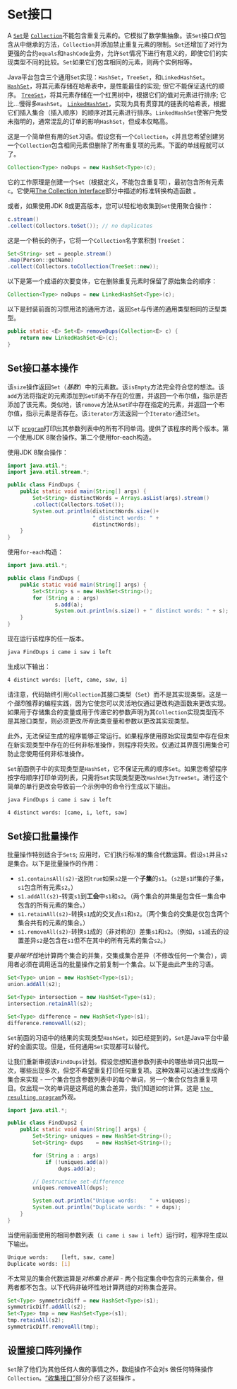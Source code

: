 # Set接口

A [`Set`](https://docs.oracle.com/javase/8/docs/api/java/util/Set.html)是 [`Collection`](https://docs.oracle.com/javase/8/docs/api/java/util/Collection.html)不能包含重复元素的。它模拟了数学集抽象。该`Set`接口*仅*包含从中继承的方法，`Collection`并添加禁止重复元素的限制。`Set`还增加了对行为更强的合约`equals`和`hashCode`业务，允许`Set`情况下进行有意义的，即使它们的实现类型不同的比较。`Set`如果它们包含相同的元素，则两个实例相等。

Java平台包含三个通用`Set`实现：`HashSet`，`TreeSet`，和`LinkedHashSet`。 [`HashSet`](https://docs.oracle.com/javase/8/docs/api/java/util/HashSet.html)，将其元素存储在哈希表中，是性能最佳的实现; 但它不能保证迭代的顺序。 [`TreeSet`](https://docs.oracle.com/javase/8/docs/api/java/util/TreeSet.html)，将其元素存储在一个红黑树中，根据它们的值对元素进行排序; 它比...慢得多`HashSet`。 [`LinkedHashSet`](https://docs.oracle.com/javase/8/docs/api/java/util/LinkedHashSet.html)，实现为具有贯穿其的链表的哈希表，根据它们插入集合（插入顺序）的顺序对其元素进行排序。`LinkedHashSet`使客户免受未指明的，通常混乱的订单的影响`HashSet`，但成本仅略高。

这是一个简单但有用的`Set`习语。假设您有一个`Collection`，`c`并且您希望创建另一个`Collection`包含相同元素但删除了所有重复项的元素。下面的单线程就可以了。

```java
Collection<Type> noDups = new HashSet<Type>(c);
```

它的工作原理是创建一个`Set`（根据定义，不能包含重复项），最初包含所有元素`c`。它使用[The Collection Interface](collection.html)部分中描述的标准转换构造函数 。

或者，如果使用JDK 8或更高版本，您可以轻松地收集到`Set`使用聚合操作：

```java
c.stream()
.collect(Collectors.toSet()); // no duplicates
```

这是一个稍长的例子，它将一个`Collection`名字累积到 `TreeSet`：

```java
Set<String> set = people.stream()
.map(Person::getName)
.collect(Collectors.toCollection(TreeSet::new));
```

以下是第一个成语的次要变体，它在删除重复元素时保留了原始集合的顺序：

```java
Collection<Type> noDups = new LinkedHashSet<Type>(c);
```

以下是封装前面的习惯用法的通用方法，返回`Set`与传递的通用类型相同的泛型类型。

```java
public static <E> Set<E> removeDups(Collection<E> c) {
    return new LinkedHashSet<E>(c);
}
```

## Set接口基本操作

该`size`操作返回`Set`（*基数*）中的元素数。该`isEmpty`方法完全符合您的想法。该`add`方法将指定的元素添加到`Set`if尚不存在的位置，并返回一个布尔值，指示是否添加了该元素。类似地，该`remove`方法从`Set`if中存在指定的元素，并返回一个布尔值，指示元素是否存在。该`iterator`方法返回一个`Iterator`通过`Set`。

以下 [`program`](examples/FindDups.java)打印出其参数列表中的所有不同单词。提供了该程序的两个版本。第一个使用JDK 8聚合操作。第二个使用for-each构造。

使用JDK 8聚合操作：

```java
import java.util.*;
import java.util.stream.*;

public class FindDups {
    public static void main(String[] args) {
        Set<String> distinctWords = Arrays.asList(args).stream()
		.collect(Collectors.toSet()); 
        System.out.println(distinctWords.size()+ 
                           " distinct words: " + 
                           distinctWords);
    }
}
```

使用`for-each`构造：

```java
import java.util.*;

public class FindDups {
    public static void main(String[] args) {
        Set<String> s = new HashSet<String>();
        for (String a : args)
               s.add(a);
               System.out.println(s.size() + " distinct words: " + s);
    }
}
```

现在运行该程序的任一版本。

```bash
java FindDups i came i saw i left
```

生成以下输出：

```bash
4 distinct words: [left, came, saw, i]
```

请注意，代码始终引用`Collection`其接口类型（`Set`）而不是其实现类型。这是一个*强烈*推荐的编程实践，因为它使您可以灵活地仅通过更改构造函数来更改实现。如果用于存储集合的变量或用于传递它的参数声明为其`Collection`实现类型而不是其接口类型，则必须更改*所有*此类变量和参数以更改其实现类型。

此外，无法保证生成的程序能够正常运行。如果程序使用原始实现类型中存在但未在新实现类型中存在的任何非标准操作，则程序将失败。仅通过其界面引用集合可防止您使用任何非标准操作。

`Set`前面例子中的实现类型是`HashSet`，它不保证元素的顺序`Set`。如果您希望程序按字母顺序打印单词列表，只需将`Set`实现类型更改`HashSet`为`TreeSet`。进行这个简单的单行更改会导致前一个示例中的命令行生成以下输出。

```bash
java FindDups i came i saw i left

4 distinct words: [came, i, left, saw]
```

## Set接口批量操作

批量操作特别适合于`Set`s; 应用时，它们执行标准的集合代数运算。假设`s1`并且`s2`是集合。以下是批量操作的作用：

- `s1.containsAll(s2)`-返回`true`如果`s2`是一个**子集**的`s1`。（`s2`是`s1`if集的子集，`s1`包含所有元素`s2`。）
- `s1.addAll(s2)`-转变`s1`到**工会**中`s1`和`s2`。（两个集合的并集是包含任一集合中包含的所有元素的集合。）
- `s1.retainAll(s2)`-转换`s1`成的交叉点`s1`和`s2`。（两个集合的交集是仅包含两个集合共有的元素的集合。）
- `s1.removeAll(s2)`-转换`s1`成的（非对称的）差集`s1`和`s2`。（例如，`s1`减去的设置差异`s2`是包含在`s1`但不在其中的所有元素的集合`s2`。）

要*非破坏性*地计算两个集合的并集，交集或集合差异（不修改任何一个集合），调用者必须在调用适当的批量操作之前复制一个集合。以下是由此产生的习语。

```java
Set<Type> union = new HashSet<Type>(s1);
union.addAll(s2);

Set<Type> intersection = new HashSet<Type>(s1);
intersection.retainAll(s2);

Set<Type> difference = new HashSet<Type>(s1);
difference.removeAll(s2);
```

`Set`前面的习语中的结果的实现类型`HashSet`，如已经提到的，`Set`是Java平台中最好的全面实现。但是，任何通用`Set`实现都可以替代。

让我们重新审视该`FindDups`计划。假设您想知道参数列表中的哪些单词只出现一次，哪些出现多次，但您不希望重复打印任何重复项。这种效果可以通过生成两个集合来实现 - 一个集合包含参数列表中的每个单词，另一个集合仅包含重复项目。仅出现一次的单词是这两组的集合差异，我们知道如何计算。这是 [`the resulting program`](examples/FindDups2.java)外观。

```java
import java.util.*;

public class FindDups2 {
    public static void main(String[] args) {
        Set<String> uniques = new HashSet<String>();
        Set<String> dups    = new HashSet<String>();

        for (String a : args)
            if (!uniques.add(a))
                dups.add(a);

        // Destructive set-difference
        uniques.removeAll(dups);

        System.out.println("Unique words:    " + uniques);
        System.out.println("Duplicate words: " + dups);
    }
}
```

当使用前面使用的相同参数列表（`i came i saw i left`）运行时，程序将生成以下输出。

```bash
Unique words:    [left, saw, came]
Duplicate words: [i]
```

不太常见的集合代数运算是*对称集合差异* - 两个指定集合中包含的元素集合，但两者都不包含。以下代码非破坏性地计算两组的对称集合差异。

```java
Set<Type> symmetricDiff = new HashSet<Type>(s1);
symmetricDiff.addAll(s2);
Set<Type> tmp = new HashSet<Type>(s1);
tmp.retainAll(s2);
symmetricDiff.removeAll(tmp);
```

## 设置接口阵列操作

`Set`除了他们为其他任何人做的事情之外，数组操作不会对s 做任何特殊操作`Collection`。[“收集接口”](collection.html)部分介绍了这些操作 。